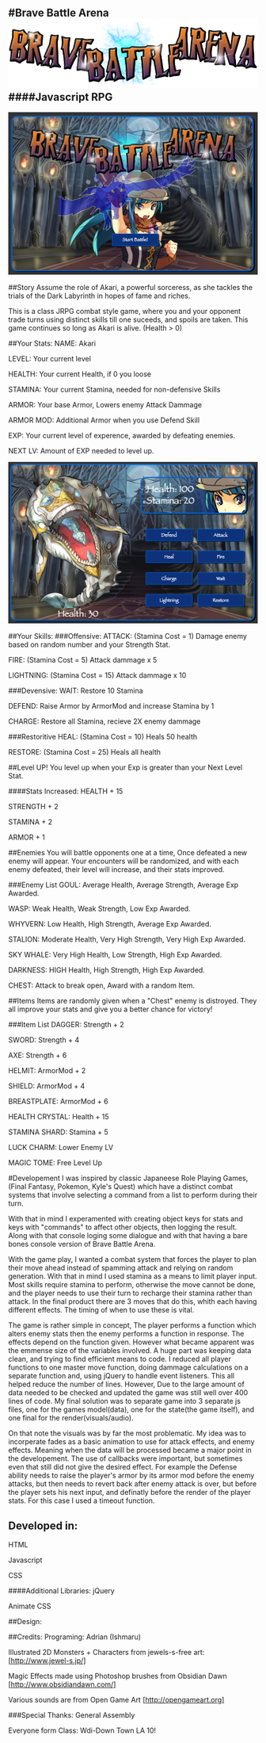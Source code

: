 #Brave Battle Arena
![Title](art/bba.png)
####Javascript RPG
-
![Screenshot](art/bbascreen1.png)

##Story
Assume the role of Akari, a powerful sorceress, as she tackles the trials of the Dark Labyrinth in hopes of fame and riches.

This is a class JRPG combat style game, where you and your opponent trade turns using distinct skills till one suceeds, and spoils are taken. This game continues so long as Akari is alive. (Health > 0)

##Your Stats:
NAME: Akari

LEVEL: Your current level

HEALTH: Your current Health, if 0 you loose

STAMINA: Your current Stamina, needed for non-defensive Skills

ARMOR: Your base Armor, Lowers enemy Attack Dammage

ARMOR MOD: Additional Armor when you use Defend Skill

EXP: Your current level of experence, awarded by defeating enemies.

NEXT LV: Amount of EXP needed to level up.

![Screenshot](art/bbascreen2.png)

##Your Skills:
###Offensive:
ATTACK:  (Stamina Cost = 1) Damage enemy based on random number and your Strength Stat.

FIRE: (Stamina Cost = 5) Attack dammage x 5

LIGHTNING: (Stamina Cost = 15) Attack dammage x 10

###Devensive:
WAIT: Restore 10 Stamina

DEFEND: Raise Armor by ArmorMod and increase Stamina by 1

CHARGE: Restore all Stamina, recieve 2X enemy dammage

###Restoritive
HEAL: (Stamina Cost = 10) Heals 50 health

RESTORE: (Stamina Cost = 25) Heals all health

##Level UP!
You level up when your Exp is greater than your Next Level Stat.

####Stats Increased:
HEALTH + 15

STRENGTH + 2

STAMINA + 2

ARMOR + 1
 
##Enemies
You will battle opponents one at a time, Once defeated a new enemy will appear. Your encounters will be randomized, and with each enemy defeated, their level will increase, and their stats improved.

###Enemy List
GOUL: Average Health, Average Strength, Average Exp Awarded.

WASP: Weak Health, Weak Strength, Low Exp Awarded.

WHYVERN: Low Health, High Strength, Average Exp Awarded.

STALION: Moderate Health, Very High Strength, Very High Exp Awarded.

SKY WHALE: Very High Health, Low Strength, High Exp Awarded.

DARKNESS: HIGH Health, High Strength, High Exp Awarded.

CHEST: Attack to break open, Award with a random Item. 

##Items
Items are randomly given when a "Chest" enemy is distroyed. They all improve your stats and give you a better chance for victory!

###Item List
DAGGER: Strength + 2

SWORD: Strength + 4

AXE: Strength + 6

HELMIT: ArmorMod + 2

SHIELD: ArmorMod + 4

BREASTPLATE: ArmorMod + 6

HEALTH CRYSTAL: Health + 15

STAMINA SHARD: Stamina + 5

LUCK CHARM: Lower Enemy LV

MAGIC TOME: Free Level Up


#Developement
I was inspired by classic Japaneese Role Playing Games, (Final Fantasy, Pokemon, Kyle's Quest) which have a distinct combat systems that involve selecting a command from a list to perform during their turn. 

With that in mind I experamented with creating object keys for stats and keys with "commands" to affect other objects, then logging the result. Along with that console loging some dialogue and with that having a bare bones console version of Brave Battle Arena.

With the game play, I wanted a combat system that forces the player to plan their move ahead instead of spamming attack and relying on random generation. With that in mind I used stamina as a means to limit player input. Most skills require stamina to perform, otherwise the move cannot be done, and the player needs to use their turn to recharge their stamina rather than attack. In the final product there are 3 moves that do this, whith each having different effects. The timing of when to use these is vital. 

The game is rather simple in concept, The player performs a function which alters enemy stats then the enemy performs a function in response. The effects depend on the function given. However what became apparent was the emmense size of the variables involved. A huge part was keeping data clean, and trying to find efficient means to code. I reduced all player functions to one master move function, doing dammage calculations on a separate function and, using jQuery to handle event listeners. This all helped reduce the number of lines. However, Due to the large amount of data needed to be checked and updated the game was still well over 400 lines of code. My final solution was to separate game into 3 separate js files, one for the games model(data), one for the state(the game itself), and one final for the render(visuals/audio).

On that note the visuals was by far the most problematic. My idea was to incorperate fades as a basic animation to use for attack effects, and enemy effects. Meaning when the data will be processed became a major point in the developement. The use of callbacks were important, but sometimes even that still did not give the desired effect. For example the Defense ability needs to raise the player's armor by its armor mod before the enemy attacks, but then needs to revert back after enemy attack is over, but before the player sets his next input, and definatly before the render of the player stats. For this case I used a timeout function.

## Developed in:
HTML

Javascript

CSS

####Additional Libraries:
jQuery

Animate CSS

##Design:


##Credits:
Programing: Adrian (Ishmaru)

Illustrated 2D Monsters + Characters from jewels-s-free art: [http://www.jewel-s.jp/]

Magic Effects made using Photoshop brushes from Obsidian Dawn [http://www.obsidiandawn.com/]

Various sounds are from Open Game Art [http://opengameart.org]

###Special Thanks:
General Assembly

Everyone form Class: Wdi-Down Town LA 10!

